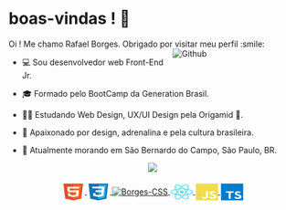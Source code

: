 # boas-vindas ! 👋

</p>
<div size='20px'> Oi ! Me chamo Rafael Borges. Obrigado por visitar meu perfil :smile: 
</div>



<img width="43%" align="right" alt="Github" src="https://i.imgur.com/6T8EXes.png"/>


- 💻 Sou desenvolvedor web Front-End Jr.

- 🎓 Formado pelo BootCamp da Generation Brasil. 
  
- 👨‍🎓 Estudando Web Design, UX/UI Design pela Origamid 🐺.

- 💖 Apaixonado por design, adrenalina e pela cultura brasileira.

- 📍 Atualmente morando em São Bernardo do Campo, São Paulo, BR.


<div align="center">
  <a href="https://github.com/okborges">
  <img height="180em" src="https://github-readme-stats.vercel.app/api?username=okborges&show_icons=true&theme=codeSTACKr&include_all_commits=true&count_private=true"/>
</div>
  
<div style="display: inline_block" align="center"><br>
  <img align="center" alt="Borges-HTML" height="30" width="40" src="https://raw.githubusercontent.com/devicons/devicon/master/icons/html5/html5-original.svg">
  <img align="center" alt="Borges-CSS" height="30" width="40" src="https://raw.githubusercontent.com/devicons/devicon/master/icons/css3/css3-original.svg">
  <img align="center" alt="Borges-CSS" height="30" width="40" src="https://cdn.jsdelivr.net/gh/devicons/devicon/icons/angularjs/angularjs-original.svg">
  <img align="center" alt="Borges-React" height="30" width="40" src="https://raw.githubusercontent.com/devicons/devicon/master/icons/react/react-original.svg">
  <img align="center" alt="Borges-Js" height="30" width="40" src="https://raw.githubusercontent.com/devicons/devicon/master/icons/javascript/javascript-plain.svg">
  <img align="center" alt="Borges-Ts" height="30" width="40" src="https://raw.githubusercontent.com/devicons/devicon/master/icons/typescript/typescript-plain.svg">
</div>
